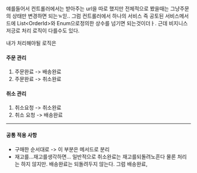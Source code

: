 얘를들어서 컨트롤러에서는 받아주는 url을 따로 했지만 전체적으로 봤을때는 그냥주문의 상태만 변경하면 되는ㄳ읻..
그럼 컨트롤러에서 하나의 서비스 즉 공토된 서비스메서드에
List\<OrderId\>와 Enum으로정의한 상수를 넘기면 되는것이더ㅏ.
근데 비지니스저긍로 처리 로직이 다를수도 있다.

내가 처리해야될 로직은

#### 주문 관리
1. 주문완료 -> 배송완료
2. 주문완료 -> 취소완료

#### 취소 관리
1. 취소요청 -> 취소완료
2. 취소 요청 -> 배송완료

----
#### 공통 적용 사항
- 구매한 순서대로 -> 이 부분은 메서드로 분리
- 재고를...재고를생각하면... 일반적으로 취소완료는 재고를되돌려노흔다 물론 처리는 하지 않지만. 배송완료는 되돌려두지 않는다. 그럼 배송완료, 